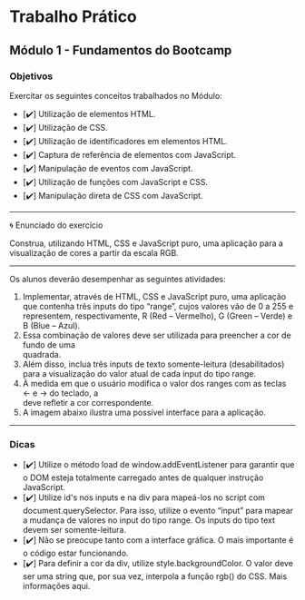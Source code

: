 # Trabalho Prático

## Módulo 1 - Fundamentos do Bootcamp

### Objetivos

Exercitar os seguintes conceitos trabalhados no Módulo:

- [:heavy_check_mark:] Utilização de elementos HTML.
- [:heavy_check_mark:] Utilização de CSS.
- [:heavy_check_mark:] Utilização de identificadores em elementos HTML.
- [:heavy_check_mark:] Captura de referência de elementos com JavaScript.
- [:heavy_check_mark:] Manipulação de eventos com JavaScript.
- [:heavy_check_mark:] Utilização de funções com JavaScript e CSS.
- [:heavy_check_mark:] Manipulação direta de CSS com JavaScript.

---

:cyclone: Enunciado do exercício

Construa, utilizando HTML, CSS e JavaScript puro, uma aplicação para a visualização de cores a partir da escala RGB.

---

Os alunos deverão desempenhar as seguintes atividades:

1. Implementar, através de HTML, CSS e JavaScript puro, uma aplicação que contenha três inputs do tipo “range”, cujos valores vão de 0 a 255 e representem, respectivamente, R (Red – Vermelho), G (Green – Verde) e B (Blue – Azul).
2. Essa combinação de valores deve ser utilizada para preencher a cor de fundo de uma <div> quadrada.
3. Além disso, inclua três inputs de texto somente-leitura (desabilitados) para a visualização do valor atual de cada input do tipo range.
4. À medida em que o usuário modifica o valor dos ranges com as teclas ← e → do teclado, a <div> deve refletir a cor correspondente.
5. A imagem abaixo ilustra uma possível interface para a aplicação.

---

### Dicas

- [:heavy_check_mark:] Utilize o método load de window.addEventListener para garantir que o DOM esteja totalmente carregado antes de qualquer instrução JavaScript.
- [:heavy_check_mark:] Utilize id's nos inputs e na div para mapeá-los no script com document.querySelector. Para isso, utilize o evento “input” para mapear a mudança de valores no input do tipo range. Os inputs do tipo text devem ser somente-leitura.
- [:heavy_check_mark:] Não se preocupe tanto com a interface gráfica. O mais importante é o código estar funcionando.
- [:heavy_check_mark:] Para definir a cor da div, utilize style.backgroundColor. O valor deve ser uma string que, por sua vez, interpola a função rgb() do CSS. Mais informações aqui.
